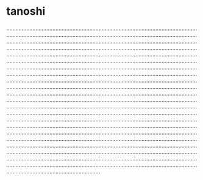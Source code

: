 # tanoshi
.....................................................................................................................................................................................................................................................................................................................................................................................................................................................................................................................................................................................................................................................................................................................................................................................................................................................................................................................................................................................................................................................................................................................................................................................................................................................................................................................................................................................................................................................................................................................................................................................................................................................................................................................................................................................................................................................................................................................................................................................................................................................................................................................................................................................................................................................................................................................................................................................................................................................................................................................................................................................................................................................................................................................................................................................................................................................................................................